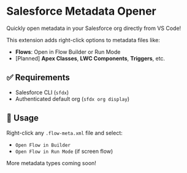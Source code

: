 # Salesforce Metadata Opener

Quickly open metadata in your Salesforce org directly from VS Code!

This extension adds right-click options to metadata files like:

- **Flows**: Open in Flow Builder or Run Mode
- [Planned] **Apex Classes**, **LWC Components**, **Triggers**, etc.

## ✅ Requirements

- Salesforce CLI (`sfdx`)
- Authenticated default org (`sfdx org display`)

## 🚀 Usage

Right-click any `.flow-meta.xml` file and select:

- `Open Flow in Builder`
- `Open Flow in Run Mode` (if screen flow)

More metadata types coming soon!
